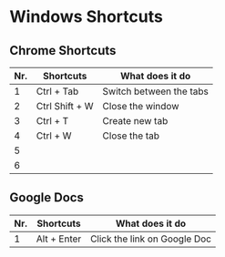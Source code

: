 # Windows Shortcuts
## Chrome Shortcuts
|Nr.| Shortcuts|What does it do|
|---|---|---|
|1|Ctrl + Tab|Switch between the tabs|
|2|Ctrl Shift + W | Close the window|
|3|Ctrl + T|Create new tab|
|4|Ctrl + W|Close the tab|
|5|||
|6|||

## Google Docs
|Nr.| Shortcuts|What does it do|
|---|---|---|
|1|Alt + Enter|Click the link on Google Doc|
